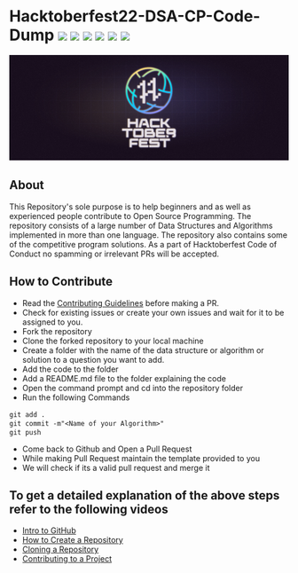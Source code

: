 # Hacktoberfest22-DSA-CP-Code-Dump ![](https://img.shields.io/github/issues/abirbhattacharya82/Hacktoberfest22-DSA-CP-Code-Dump) ![](https://img.shields.io/github/forks/abirbhattacharya82/Hacktoberfest22-DSA-CP-Code-Dump) ![](https://img.shields.io/github/stars/abirbhattacharya82/Hacktoberfest22-DSA-CP-Code-Dump)  ![](https://img.shields.io/github/contributors/abirbhattacharya82/Hacktoberfest22-DSA-CP-Code-Dump) ![](https://img.shields.io/github/issues-pr/abirbhattacharya82/Hacktoberfest22-DSA-CP-Code-Dump) ![](https://img.shields.io/github/issues-pr-closed/abirbhattacharya82/Hacktoberfest22-DSA-CP-Code-Dump) 
![](banner.png)
## About
This Repository's sole purpose is to help beginners and as well as experienced people contribute to Open Source Programming. The repository consists of a large number of Data Structures and Algorithms implemented in more than one language. The repository also contains some of the competitive program solutions. As a part of Hacktoberfest Code of Conduct no spamming or irrelevant PRs will be accepted.

## How to Contribute
- Read the [Contributing Guidelines](Contributing.md) before making a PR.
- Check for existing issues or create your own issues and wait for it to be assigned to you.
- Fork the repository
- Clone the forked repository to your local machine
- Create a folder with the name of the data structure or algorithm or solution to a question you want to add.
- Add the code to the folder
- Add a README.md file to the folder explaining the code
- Open the command prompt and cd into the repository folder
- Run the following Commands
```
git add .
git commit -m"<Name of your Algorithm>"
git push
```
- Come back to Github and Open a Pull Request
- While making Pull Request maintain the template provided to you
- We will check if its a valid pull request and merge it

## To get a detailed explanation of the above steps refer to the following videos
* [Intro to GitHub](https://youtu.be/wTTek8P2VB4)
* [How to Create a Repository](https://youtu.be/o6T5F7-SOAo)
* [Cloning a Repository](https://youtu.be/oYselL5G280)
* [Contributing to a Project](https://youtu.be/4vq07q7g2xE)
